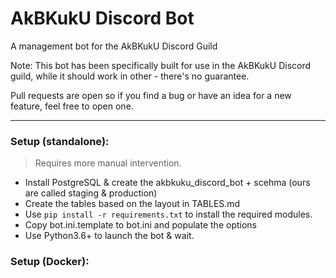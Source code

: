 # AkBKukU Discord Bot

A management bot for the AkBKukU Discord Guild

Note: This bot has been specifically built for use in the AkBKukU Discord guild, while it should work in other - there's no guarantee.

Pull requests are open so if you find a bug or have an idea for a new feature, feel free to open one.

---- 

### Setup (standalone):

> Requires more manual intervention.

- Install PostgreSQL & create the akbkuku_discord_bot + scehma (ours are called staging & production)
- Create the tables based on the layout in TABLES.md
- Use `pip install -r requirements.txt` to install the required modules.
- Copy bot.ini.template to bot.ini and populate the options
- Use Python3.6+ to launch the bot & wait.

### Setup (Docker):
